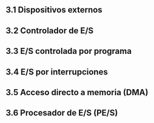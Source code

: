 ## 3.1 Dispositivos externos
## 3.2 Controlador de E/S
## 3.3 E/S controlada por programa
## 3.4 E/S por interrupciones
## 3.5 Acceso directo a memoria (DMA)
## 3.6 Procesador de E/S (PE/S)